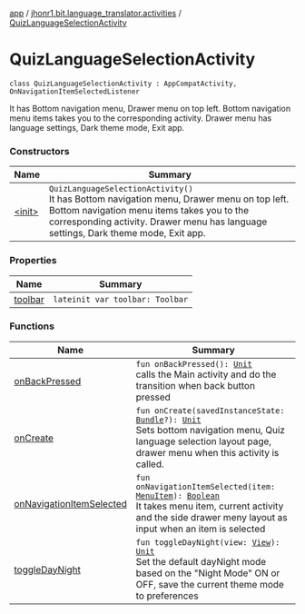 [app](../../index.md) / [jhonr1.bit.language_translator.activities](../index.md) / [QuizLanguageSelectionActivity](./index.md)

# QuizLanguageSelectionActivity

`class QuizLanguageSelectionActivity : AppCompatActivity, OnNavigationItemSelectedListener`

It has Bottom navigation menu, Drawer menu on top left.
Bottom navigation menu items takes you to the corresponding activity.
Drawer menu has language settings, Dark theme mode, Exit app.

### Constructors

| Name | Summary |
|---|---|
| [&lt;init&gt;](-init-.md) | `QuizLanguageSelectionActivity()`<br>It has Bottom navigation menu, Drawer menu on top left. Bottom navigation menu items takes you to the corresponding activity. Drawer menu has language settings, Dark theme mode, Exit app. |

### Properties

| Name | Summary |
|---|---|
| [toolbar](toolbar.md) | `lateinit var toolbar: Toolbar` |

### Functions

| Name | Summary |
|---|---|
| [onBackPressed](on-back-pressed.md) | `fun onBackPressed(): `[`Unit`](https://kotlinlang.org/api/latest/jvm/stdlib/kotlin/-unit/index.html)<br>calls the Main activity and do the transition when back button pressed |
| [onCreate](on-create.md) | `fun onCreate(savedInstanceState: `[`Bundle`](https://developer.android.com/reference/android/os/Bundle.html)`?): `[`Unit`](https://kotlinlang.org/api/latest/jvm/stdlib/kotlin/-unit/index.html)<br>Sets bottom navigation menu, Quiz language selection layout page, drawer menu when this activity is called. |
| [onNavigationItemSelected](on-navigation-item-selected.md) | `fun onNavigationItemSelected(item: `[`MenuItem`](https://developer.android.com/reference/android/view/MenuItem.html)`): `[`Boolean`](https://kotlinlang.org/api/latest/jvm/stdlib/kotlin/-boolean/index.html)<br>It takes menu item, current activity and the side drawer meny layout as input when an item is selected |
| [toggleDayNight](toggle-day-night.md) | `fun toggleDayNight(view: `[`View`](https://developer.android.com/reference/android/view/View.html)`): `[`Unit`](https://kotlinlang.org/api/latest/jvm/stdlib/kotlin/-unit/index.html)<br>Set the default dayNight mode based on the "Night Mode" ON or OFF, save the current theme mode to preferences |
